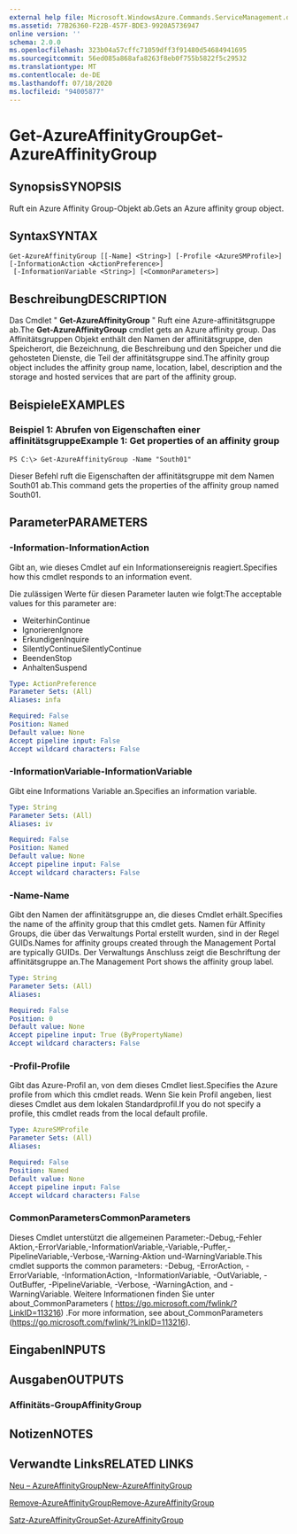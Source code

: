 ```yaml
---
external help file: Microsoft.WindowsAzure.Commands.ServiceManagement.dll-Help.xml
ms.assetid: 77B26360-F22B-457F-BDE3-9920A5736947
online version: ''
schema: 2.0.0
ms.openlocfilehash: 323b04a57cffc71059dff3f91480d54684941695
ms.sourcegitcommit: 56ed085a868afa8263f8eb0f755b5822f5c29532
ms.translationtype: MT
ms.contentlocale: de-DE
ms.lasthandoff: 07/18/2020
ms.locfileid: "94005877"
---
```

# <span data-ttu-id="5aedc-101">Get-AzureAffinityGroup</span><span class="sxs-lookup"><span data-stu-id="5aedc-101">Get-AzureAffinityGroup</span></span>

## <span data-ttu-id="5aedc-102">Synopsis</span><span class="sxs-lookup"><span data-stu-id="5aedc-102">SYNOPSIS</span></span>
<span data-ttu-id="5aedc-103">Ruft ein Azure Affinity Group-Objekt ab.</span><span class="sxs-lookup"><span data-stu-id="5aedc-103">Gets an Azure affinity group object.</span></span>

## <span data-ttu-id="5aedc-104">Syntax</span><span class="sxs-lookup"><span data-stu-id="5aedc-104">SYNTAX</span></span>

```
Get-AzureAffinityGroup [[-Name] <String>] [-Profile <AzureSMProfile>] [-InformationAction <ActionPreference>]
 [-InformationVariable <String>] [<CommonParameters>]
```

## <span data-ttu-id="5aedc-105">Beschreibung</span><span class="sxs-lookup"><span data-stu-id="5aedc-105">DESCRIPTION</span></span>
<span data-ttu-id="5aedc-106">Das Cmdlet " **Get-AzureAffinityGroup** " Ruft eine Azure-affinitätsgruppe ab.</span><span class="sxs-lookup"><span data-stu-id="5aedc-106">The **Get-AzureAffinityGroup** cmdlet gets an Azure affinity group.</span></span>
<span data-ttu-id="5aedc-107">Das Affinitätsgruppen Objekt enthält den Namen der affinitätsgruppe, den Speicherort, die Bezeichnung, die Beschreibung und den Speicher und die gehosteten Dienste, die Teil der affinitätsgruppe sind.</span><span class="sxs-lookup"><span data-stu-id="5aedc-107">The affinity group object includes the affinity group name, location, label, description and the storage and hosted services that are part of the affinity group.</span></span>

## <span data-ttu-id="5aedc-108">Beispiele</span><span class="sxs-lookup"><span data-stu-id="5aedc-108">EXAMPLES</span></span>

### <span data-ttu-id="5aedc-109">Beispiel 1: Abrufen von Eigenschaften einer affinitätsgruppe</span><span class="sxs-lookup"><span data-stu-id="5aedc-109">Example 1: Get properties of an affinity group</span></span>
```
PS C:\> Get-AzureAffinityGroup -Name "South01"
```

<span data-ttu-id="5aedc-110">Dieser Befehl ruft die Eigenschaften der affinitätsgruppe mit dem Namen South01 ab.</span><span class="sxs-lookup"><span data-stu-id="5aedc-110">This command gets the properties of the affinity group named South01.</span></span>

## <span data-ttu-id="5aedc-111">Parameter</span><span class="sxs-lookup"><span data-stu-id="5aedc-111">PARAMETERS</span></span>

### <span data-ttu-id="5aedc-112">-Information</span><span class="sxs-lookup"><span data-stu-id="5aedc-112">-InformationAction</span></span>
<span data-ttu-id="5aedc-113">Gibt an, wie dieses Cmdlet auf ein Informationsereignis reagiert.</span><span class="sxs-lookup"><span data-stu-id="5aedc-113">Specifies how this cmdlet responds to an information event.</span></span>

<span data-ttu-id="5aedc-114">Die zulässigen Werte für diesen Parameter lauten wie folgt:</span><span class="sxs-lookup"><span data-stu-id="5aedc-114">The acceptable values for this parameter are:</span></span>

- <span data-ttu-id="5aedc-115">Weiterhin</span><span class="sxs-lookup"><span data-stu-id="5aedc-115">Continue</span></span>
- <span data-ttu-id="5aedc-116">Ignorieren</span><span class="sxs-lookup"><span data-stu-id="5aedc-116">Ignore</span></span>
- <span data-ttu-id="5aedc-117">Erkundigen</span><span class="sxs-lookup"><span data-stu-id="5aedc-117">Inquire</span></span>
- <span data-ttu-id="5aedc-118">SilentlyContinue</span><span class="sxs-lookup"><span data-stu-id="5aedc-118">SilentlyContinue</span></span>
- <span data-ttu-id="5aedc-119">Beenden</span><span class="sxs-lookup"><span data-stu-id="5aedc-119">Stop</span></span>
- <span data-ttu-id="5aedc-120">Anhalten</span><span class="sxs-lookup"><span data-stu-id="5aedc-120">Suspend</span></span>

```yaml
Type: ActionPreference
Parameter Sets: (All)
Aliases: infa

Required: False
Position: Named
Default value: None
Accept pipeline input: False
Accept wildcard characters: False
```

### <span data-ttu-id="5aedc-121">-InformationVariable</span><span class="sxs-lookup"><span data-stu-id="5aedc-121">-InformationVariable</span></span>
<span data-ttu-id="5aedc-122">Gibt eine Informations Variable an.</span><span class="sxs-lookup"><span data-stu-id="5aedc-122">Specifies an information variable.</span></span>

```yaml
Type: String
Parameter Sets: (All)
Aliases: iv

Required: False
Position: Named
Default value: None
Accept pipeline input: False
Accept wildcard characters: False
```

### <span data-ttu-id="5aedc-123">-Name</span><span class="sxs-lookup"><span data-stu-id="5aedc-123">-Name</span></span>
<span data-ttu-id="5aedc-124">Gibt den Namen der affinitätsgruppe an, die dieses Cmdlet erhält.</span><span class="sxs-lookup"><span data-stu-id="5aedc-124">Specifies the name of the affinity group that this cmdlet gets.</span></span>
<span data-ttu-id="5aedc-125">Namen für Affinity Groups, die über das Verwaltungs Portal erstellt wurden, sind in der Regel GUIDs.</span><span class="sxs-lookup"><span data-stu-id="5aedc-125">Names for affinity groups created through the Management Portal are typically GUIDs.</span></span>
<span data-ttu-id="5aedc-126">Der Verwaltungs Anschluss zeigt die Beschriftung der affinitätsgruppe an.</span><span class="sxs-lookup"><span data-stu-id="5aedc-126">The Management Port shows the affinity group label.</span></span>

```yaml
Type: String
Parameter Sets: (All)
Aliases: 

Required: False
Position: 0
Default value: None
Accept pipeline input: True (ByPropertyName)
Accept wildcard characters: False
```

### <span data-ttu-id="5aedc-127">-Profil</span><span class="sxs-lookup"><span data-stu-id="5aedc-127">-Profile</span></span>
<span data-ttu-id="5aedc-128">Gibt das Azure-Profil an, von dem dieses Cmdlet liest.</span><span class="sxs-lookup"><span data-stu-id="5aedc-128">Specifies the Azure profile from which this cmdlet reads.</span></span>
<span data-ttu-id="5aedc-129">Wenn Sie kein Profil angeben, liest dieses Cmdlet aus dem lokalen Standardprofil.</span><span class="sxs-lookup"><span data-stu-id="5aedc-129">If you do not specify a profile, this cmdlet reads from the local default profile.</span></span>

```yaml
Type: AzureSMProfile
Parameter Sets: (All)
Aliases: 

Required: False
Position: Named
Default value: None
Accept pipeline input: False
Accept wildcard characters: False
```

### <span data-ttu-id="5aedc-130">CommonParameters</span><span class="sxs-lookup"><span data-stu-id="5aedc-130">CommonParameters</span></span>
<span data-ttu-id="5aedc-131">Dieses Cmdlet unterstützt die allgemeinen Parameter:-Debug,-Fehler Aktion,-ErrorVariable,-InformationVariable,-Variable,-Puffer,-PipelineVariable,-Verbose,-Warning-Aktion und-WarningVariable.</span><span class="sxs-lookup"><span data-stu-id="5aedc-131">This cmdlet supports the common parameters: -Debug, -ErrorAction, -ErrorVariable, -InformationAction, -InformationVariable, -OutVariable, -OutBuffer, -PipelineVariable, -Verbose, -WarningAction, and -WarningVariable.</span></span> <span data-ttu-id="5aedc-132">Weitere Informationen finden Sie unter about_CommonParameters ( https://go.microsoft.com/fwlink/?LinkID=113216) .</span><span class="sxs-lookup"><span data-stu-id="5aedc-132">For more information, see about_CommonParameters (https://go.microsoft.com/fwlink/?LinkID=113216).</span></span>

## <span data-ttu-id="5aedc-133">Eingaben</span><span class="sxs-lookup"><span data-stu-id="5aedc-133">INPUTS</span></span>

## <span data-ttu-id="5aedc-134">Ausgaben</span><span class="sxs-lookup"><span data-stu-id="5aedc-134">OUTPUTS</span></span>

### <span data-ttu-id="5aedc-135">Affinitäts-Group</span><span class="sxs-lookup"><span data-stu-id="5aedc-135">AffinityGroup</span></span>

## <span data-ttu-id="5aedc-136">Notizen</span><span class="sxs-lookup"><span data-stu-id="5aedc-136">NOTES</span></span>

## <span data-ttu-id="5aedc-137">Verwandte Links</span><span class="sxs-lookup"><span data-stu-id="5aedc-137">RELATED LINKS</span></span>

[<span data-ttu-id="5aedc-138">Neu – AzureAffinityGroup</span><span class="sxs-lookup"><span data-stu-id="5aedc-138">New-AzureAffinityGroup</span></span>](./New-AzureAffinityGroup.md)

[<span data-ttu-id="5aedc-139">Remove-AzureAffinityGroup</span><span class="sxs-lookup"><span data-stu-id="5aedc-139">Remove-AzureAffinityGroup</span></span>](./Remove-AzureAffinityGroup.md)

[<span data-ttu-id="5aedc-140">Satz-AzureAffinityGroup</span><span class="sxs-lookup"><span data-stu-id="5aedc-140">Set-AzureAffinityGroup</span></span>](./Set-AzureAffinityGroup.md)


